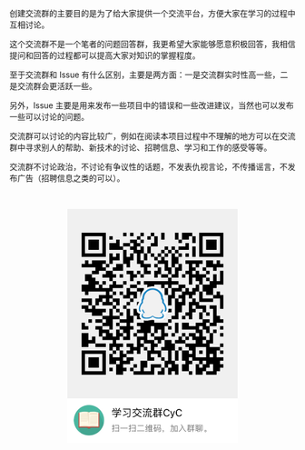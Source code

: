创建交流群的主要目的是为了给大家提供一个交流平台，方便大家在学习的过程中互相讨论。

这个交流群不是一个笔者的问题回答群，我更希望大家能够愿意积极回答，我相信提问和回答的过程都可以提高大家对知识的掌握程度。

至于交流群和 Issue 有什么区别，主要是两方面：一是交流群实时性高一些，二是交流群会更活跃一些。

另外，Issue 主要是用来发布一些项目中的错误和一些改进建议，当然也可以发布一些可以讨论的问题。

交流群可以讨论的内容比较广，例如在阅读本项目过程中不理解的地方可以在交流群中寻求别人的帮助、新技术的讨论、招聘信息、学习和工作的感受等等。

交流群不讨论政治，不讨论有争议性的话题，不发表仇视言论，不传播谣言，不发布广告（招聘信息之类的可以）。

</br> <div align="center"><img src="group.png" width="300px"></div> </br>
 
